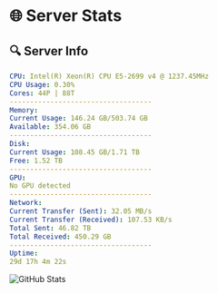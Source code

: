 # 🌐 Server Stats
## 🔍 Server Info
```yaml
CPU: Intel(R) Xeon(R) CPU E5-2699 v4 @ 1237.45MHz
CPU Usage: 0.30%
Cores: 44P | 88T
-----------------------------------
Memory:
Current Usage: 146.24 GB/503.74 GB
Available: 354.06 GB
-----------------------------------
Disk:
Current Usage: 108.45 GB/1.71 TB
Free: 1.52 TB
-----------------------------------
GPU:
No GPU detected
-----------------------------------
Network:
Current Transfer (Sent): 32.05 MB/s
Current Transfer (Received): 107.53 KB/s
Total Sent: 46.82 TB
Total Received: 450.29 GB
-----------------------------------
Uptime:
29d 17h 4m 22s
```
![GitHub Stats](https://img.shields.io/badge/Updated-2025-04-06_14:27:11-blue)